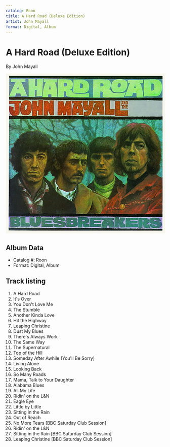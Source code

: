 ```yaml
---
catalog: Roon
title: A Hard Road (Deluxe Edition)
artist: John Mayall
format: Digital, Album
---
```


# A Hard Road (Deluxe Edition)

By John Mayall

![](../../assets/albumcovers/John_Mayall-A_Hard_Road_Deluxe_Edition.png)

## Album Data

- Catalog #: Roon
- Format: Digital, Album


## Track listing


1. A Hard Road
2. It's Over
3. You Don't Love Me
4. The Stumble
5. Another Kinda Love
6. Hit the Highway
7. Leaping Christine
8. Dust My Blues
9. There's Always Work
10. The Same Way
11. The Supernatural
12. Top of the Hill
13. Someday After Awhile (You'll Be Sorry)
14. Living Alone
15. Looking Back
16. So Many Roads
17. Mama, Talk to Your Daughter
18. Alabama Blues
19. All My Life
20. Ridin' on the L&N
21. Eagle Eye
22. Little by Little
23. Sitting in the Rain
24. Out of Reach
25. No More Tears [BBC Saturday Club Session]
26. Ridin' on the L&N
27. Sitting in the Rain [BBC Saturday Club Session]
28. Leaping Christine [BBC Saturday Club Session]

